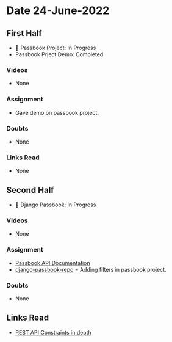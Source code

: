 # Date 24-June-2022

## First Half

- 🔄 Passbook Project: In Progress
- Passbook Prject Demo: Completed

### Videos

- None

### Assignment

- Gave demo on passbook project.

### Doubts

- None

### Links Read

- None

## Second Half

- 🔄 Django Passbook: In Progress

### Videos

- None

### Assignment

- [Passbook API Documentation](https://docs.google.com/document/d/1VTt621Pqmb4wSb7GTn9iQGttrncIWBS5I7qQlTyVdUs/edit#)
- [django-passbook-repo](https://github.com/sp18-interns/django-passbook/tree/PPG-001)
  = Adding filters in passbook project.

### Doubts

- None

## Links Read

- [REST API Constraints in depth](https://restfulapi.net/rest-resource-compression/)
